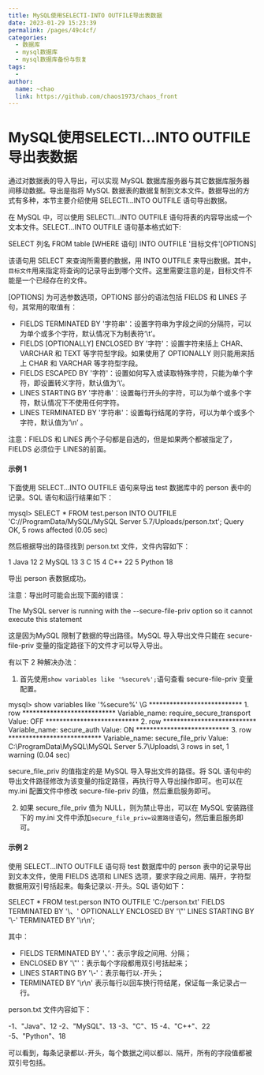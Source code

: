 ```yaml
---
title: MySQL使用SELECTI-INTO OUTFILE导出表数据
date: 2023-01-29 15:23:39
permalink: /pages/49c4cf/
categories:
  - 数据库
  - mysql数据库
  - mysql数据库备份与恢复
tags:
  - 
author: 
  name: ~chao
  link: https://github.com/chaos1973/chaos_front
---
```

# MySQL使用SELECTI...INTO OUTFILE导出表数据

通过对数据表的导入导出，可以实现 MySQL 数据库服务器与其它数据库服务器间移动数据。导出是指将 MySQL 数据表的数据复制到文本文件。数据导出的方式有多种，本节主要介绍使用 SELECTI...INTO OUTFILE 语句导出数据。  

在 MySQL 中，可以使用 SELECTI...INTO OUTFILE 语句将表的内容导出成一个文本文件。SELECT...INTO OUTFILE 语句基本格式如下:

SELECT 列名 FROM table \[WHERE 语句\] INTO OUTFILE '目标文件'\[OPTIONS\]

该语句用 SELECT 来查询所需要的数据，用 INTO OUTFILE 来导出数据。其中，`目标文件`用来指定将查询的记录导出到哪个文件。这里需要注意的是，目标文件不能是一个已经存在的文件。  

\[OPTIONS\] 为可选参数选项，OPTIONS 部分的语法包括 FIELDS 和 LINES 子句，其常用的取值有：  

- FIELDS TERMINATED BY '字符串'：设置字符串为字段之间的分隔符，可以为单个或多个字符，默认情况下为制表符‘\\t’。
- FIELDS \[OPTIONALLY\] ENCLOSED BY '字符'：设置字符来括上 CHAR、VARCHAR 和 TEXT 等字符型字段。如果使用了 OPTIONALLY 则只能用来括上 CHAR 和 VARCHAR 等字符型字段。
- FIELDS ESCAPED BY '字符'：设置如何写入或读取特殊字符，只能为单个字符，即设置转义字符，默认值为‘\\’。
- LINES STARTING BY '字符串'：设置每行开头的字符，可以为单个或多个字符，默认情况下不使用任何字符。
- LINES TERMINATED BY '字符串'：设置每行结尾的字符，可以为单个或多个字符，默认值为‘\\n’ 。

  

注意：FIELDS 和 LINES 两个子句都是自选的，但是如果两个都被指定了，FIELDS 必须位于 LINES的前面。

#### 示例 1

下面使用 SELECT...INTO OUTFILE 语句来导出 test 数据库中的 person 表中的记录。SQL 语句和运行结果如下：

mysql> SELECT \* FROM test.person INTO OUTFILE 'C://ProgramData/MySQL/MySQL Server 5.7/Uploads/person.txt';
Query OK, 5 rows affected (0.05 sec)

然后根据导出的路径找到 person.txt 文件，文件内容如下：

1    Java 12
2    MySQL     13
3    C      15
4    C++  22
5    Python     18

导出 person 表数据成功。  

注意：导出时可能会出现下面的错误：

The MySQL server is running with the --secure-file-priv option so it cannot execute this statement

这是因为MySQL 限制了数据的导出路径。MySQL 导入导出文件只能在 secure-file-priv 变量的指定路径下的文件才可以导入导出。  

有以下 2 种解决办法：  

1) 首先使用`show variables like '%secure%';`语句查看 secure-file-priv 变量配置。

mysql> show variables like '%secure%' \\G
\*\*\*\*\*\*\*\*\*\*\*\*\*\*\*\*\*\*\*\*\*\*\*\*\*\*\* 1. row \*\*\*\*\*\*\*\*\*\*\*\*\*\*\*\*\*\*\*\*\*\*\*\*\*\*\*
Variable\_name: require\_secure\_transport
        Value: OFF
\*\*\*\*\*\*\*\*\*\*\*\*\*\*\*\*\*\*\*\*\*\*\*\*\*\*\* 2. row \*\*\*\*\*\*\*\*\*\*\*\*\*\*\*\*\*\*\*\*\*\*\*\*\*\*\*
Variable\_name: secure\_auth
        Value: ON
\*\*\*\*\*\*\*\*\*\*\*\*\*\*\*\*\*\*\*\*\*\*\*\*\*\*\* 3. row \*\*\*\*\*\*\*\*\*\*\*\*\*\*\*\*\*\*\*\*\*\*\*\*\*\*\*
Variable\_name: secure\_file\_priv
        Value: C:\\ProgramData\\MySQL\\MySQL Server 5.7\\Uploads\\
3 rows in set, 1 warning (0.04 sec)

secure\_file\_priv 的值指定的是 MySQL 导入导出文件的路径。将 SQL 语句中的导出文件路径修改为该变量的指定路径，再执行导入导出操作即可。也可以在 my.ini 配置文件中修改 secure-file-priv 的值，然后重启服务即可。  

2) 如果 secure\_file\_priv 值为 NULL，则为禁止导出，可以在 MySQL 安装路径下的 my.ini 文件中添加`secure_file_priv=设置路径`语句，然后重启服务即可。

#### 示例 2

使用 SELECT...INTO OUTFILE 语句将 test 数据库中的 person 表中的记录导出到文本文件，使用 FIELDS 选项和 LINES 选项，要求字段之间用`、`隔开，字符型数据用双引号括起来。每条记录以`-`开头。SQL 语句如下：

SELECT \* FROM test.person INTO OUTFILE 'C:/person.txt'
    FIELDS TERMINATED BY '\\、' OPTIONALLY ENCLOSED BY '\\"' LINES STARTING BY '\\-'
TERMINATED BY '\\r\\n';

其中：  

- FIELDS TERMINATED BY '、’：表示字段之间用`、`分隔；
- ENCLOSED BY '\\"'：表示每个字段都用双引号括起来；
- LINES STARTING BY '\\-'：表示每行以`-`开头；
- TERMINATED BY '\\r\\n' 表示每行以回车换行符结尾，保证每一条记录占一行。

  

person.txt 文件内容如下：

\-1、"Java"、12
-2、"MySQL"、13
-3、"C"、15
-4、"C++"、22
-5、"Python"、18

可以看到，每条记录都以`-`开头，每个数据之间以都以`、`隔开，所有的字段值都被双引号包括。